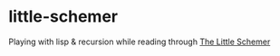 little-schemer
==============

Playing with lisp &amp; recursion while reading through [The Little Schemer](https://www.goodreads.com/book/show/548914.The_Little_Schemer)
